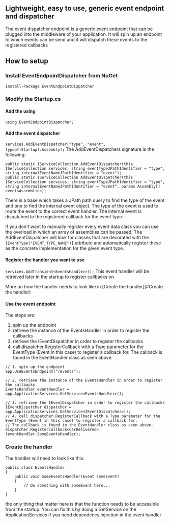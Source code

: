 ## Lightweight, easy to use, generic event endpoint and dispatcher

The event dispatcher endpoint is a generic event endpoint that can be plugged into the middleware of your application. It will spin up an endpoint to which events can be send and it will dispatch these events to the registered callbacks

## How to setup

### Install EventEndpointDispatcher from NuGet

`Install-Package EventEndpointDispatcher`

### Modify the Startup.cs

#### Add the using
`using EventEndpointDispatcher;`

#### Add the event dispatcher 
`services.AddEventDispatcher("type", "event", typeof(Startup).Assembly);`
The AddEventDispatchers signature is the following:
```
public static IServiceCollection AddEventDispatcher(this IServiceCollection services, string eventTypeJPathIdentifier = "type", string internalEventNameJPathIdentifier = "event");
public static IServiceCollection AddEventDispatcher(this IServiceCollection services, string eventTypeJPathIdentifier = "type", string internalEventNameJPathIdentifier = "event", params Assembly[] eventsAssemblies);
```
There is a base which takes a JPath path query to find the type of the event and one to find the internal event object. The type of the event is used to route the event to the correct event handler. The internal event is dispatched to the registered callback for the event type.

If you don't want to manually register every event data class you can use the overload in which an array of assemblies can be passed. The AddEventDispatcher will look for classes that are decorated with the `[EventType("EVENT_TYPE_NAME")]` attribute and automatically register these as the concrete implementation for the given event type.

#### Register the handler you want to use
`services.AddTransient<EventsHandler>();`
This event handler will be retrieved later in the startup to register callbacks on

More on how the handler needs to look like in [Create the handler](#Create the handler)

#### Use the event endpoint
The steps are:
1. spin up the endpoint
2. retrieve the instance of the EventsHandler in order to register the callbacks
3. retrieve the IEventDispatcher in order to register the callbacks
4. call dispatcher.RegisterCallback with a Type parameter for the EventType (Event in this case) to register a callback for. The callback is found in the EventHandler class as seen above.
```
// 1. spin up the endpoint
app.UseEventsEndpoint("/events");

// 2. retrieve the instance of the EventsHandler in order to register the callbacks
EventsHandler eventHandler = app.ApplicationServices.GetService<EventsHandler>(); 

// 3. retrieve the IEventDispatcher in order to register the callbacks
IEventDispatcher dispatcher = app.ApplicationServices.GetService<IEventDispatcher>();
// 4. call dispatcher.RegisterCallback with a Type parameter for the EventType (Event in this case) to register a callback for.
// The callback is found in the EventHandler class as seen above.
dispatcher.RegisterCallback<CarDelivered>(eventHandler.SomeEventsHandler);
```

### Create the handler

The handler will need to look like this:
```
public class EventsHandler
{
    public void SomeEventsHandler(Event someEvent)
    {
        // Do something with someEvent here...
    }
}
```

the only thing that matter here is that the function needs to be accessible from the startup. You can fix this by doing a GetService on the ApplicationServices if you need dependency injection in the event handler
